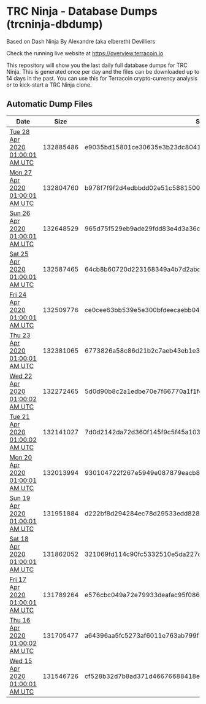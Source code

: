 # TRC Ninja - Database Dumps (trcninja-dbdump)
Based on Dash Ninja By Alexandre (aka elbereth) Devilliers

Check the running live website at https://overview.terracoin.io

This repository will show you the last daily full database dumps for TRC Ninja. This is generated once per day and the files can be downloaded up to 14 days in the past.
You can use this for Terracoin crypto-currency analysis or to kick-start a TRC Ninja clone.


## Automatic Dump Files
| Date | Size | SHA256 |
|--|--|--|
| [Tue 28 Apr 2020 01:00:01 AM UTC](https://transfer.sh/u45al/trcninja-dbdump-20200428010001.tar.bz2) | 132885486 | e9035bd15801ce30635e3b23dc804143758cbac0dc3d258214cd9bd9aae0b733 | 
| [Mon 27 Apr 2020 01:00:01 AM UTC](https://transfer.sh/DZSID/trcninja-dbdump-20200427010001.tar.bz2) | 132804760 | b978f7f9f2d4edbbdd02e51c588150024ee1ab33fcff0fa88b7cd51f41436766 | 
| [Sun 26 Apr 2020 01:00:01 AM UTC]() | 132648529 | 965d75f529eb9ade29fdd83e4d3a36dfb8a4e3022845ac0e71a270251758becc | 
| [Sat 25 Apr 2020 01:00:01 AM UTC]() | 132587465 | 64cb8b60720d223168349a4b7d2abd147430141250e447ca561692c16f2d0c13 | 
| [Fri 24 Apr 2020 01:00:01 AM UTC]() | 132509776 | ce0cee63bb539e5e300bfdeecaebb04171520e7c5bd5b13f4aed8053e678fe66 | 
| [Thu 23 Apr 2020 01:00:01 AM UTC](https://transfer.sh/QJbcb/trcninja-dbdump-20200423010001.tar.bz2) | 132381065 | 6773826a58c86d21b2c7aeb43eb1e3af6dfd505a38e1cae63331cf7e17a1e4ff | 
| [Wed 22 Apr 2020 01:00:02 AM UTC](https://transfer.sh/1WH8z/trcninja-dbdump-20200422010002.tar.bz2) | 132272465 | 5d0d90b8c2a1edbe70e7f66770a1f1fc9a8eaeba0ea044ea331e05244f2f7f89 | 
| [Tue 21 Apr 2020 01:00:02 AM UTC]() | 132141027 | 7d0d2142da72d360f145f9c5f45a103eedf9fa5760bc7f6479909d2198ad43bb | 
| [Mon 20 Apr 2020 01:00:01 AM UTC](https://transfer.sh/mSrZJ/trcninja-dbdump-20200420010001.tar.bz2) | 132013994 | 930104722f267e5949e087879eacb8dbfdd30c3b42e8ebcad61eae7d2fbb58b7 | 
| [Sun 19 Apr 2020 01:00:01 AM UTC]() | 131951884 | d222bf8d294284ec78d29533edd828ffb5b694dcb9e56d7689bf56452484538c | 
| [Sat 18 Apr 2020 01:00:01 AM UTC]() | 131862052 | 321069fd114c90fc5332510e5da227d88d0879aec54cfa5b2bdcc505b6c57177 | 
| [Fri 17 Apr 2020 01:00:01 AM UTC](https://transfer.sh/JvX1c/trcninja-dbdump-20200417010001.tar.bz2) | 131789264 | e576cbc049a72e79933deafac95f086c6efa35ab17ae1e41633720b957da9f53 | 
| [Thu 16 Apr 2020 01:00:02 AM UTC]() | 131705477 | a64396aa5fc5273af6011e763ab799f5e121ae7119ba9c12f0c9ae561930cf66 | 
| [Wed 15 Apr 2020 01:00:01 AM UTC](https://transfer.sh/iinNd/trcninja-dbdump-20200415010001.tar.bz2) | 131546726 | cf528b32d7b8ad371d46676688418e11c743d2ca0703e23be4b4aab831eb84ef | 
